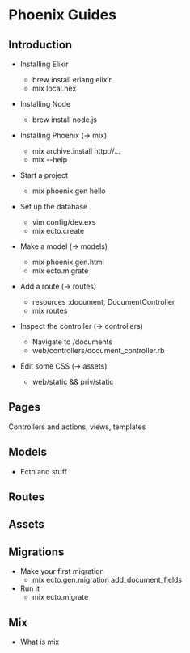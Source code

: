 Phoenix Guides
==============

Introduction
------------

- Installing Elixir
  - brew install erlang elixir
  - mix local.hex

- Installing Node
  - brew install node.js

- Installing Phoenix (-> mix)
  - mix archive.install http://...
  - mix --help

- Start a project
  - mix phoenix.gen hello

- Set up the database
  - vim config/dev.exs
  - mix ecto.create

- Make a model (-> models)
  - mix phoenix.gen.html
  - mix ecto.migrate

- Add a route (-> routes)
  - resources :document, DocumentController
  - mix routes

- Inspect the controller (-> controllers)
  - Navigate to /documents
  - web/controllers/document_controller.rb

- Edit some CSS (-> assets)
  - web/static && priv/static

## Pages

Controllers and actions, views, templates

## Models

- Ecto and stuff

## Routes

## Assets

## Migrations

- Make your first migration
  - mix ecto.gen.migration add_document_fields
- Run it
  - mix ecto.migrate

## Mix

- What is mix
